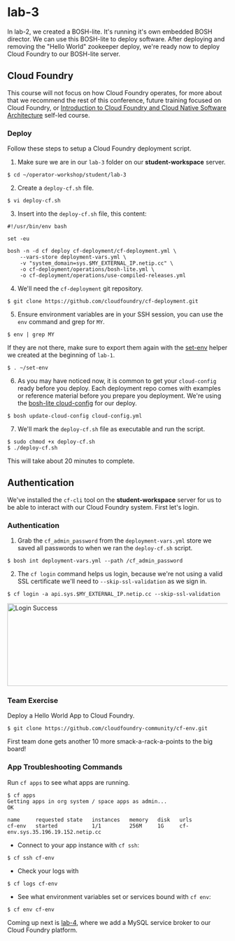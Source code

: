 # lab-3

In lab-2, we created a BOSH-lite.  It's running it's own embedded BOSH director.
We can use this BOSH-lite to deploy software.  After deploying and removing the
"Hello World" zookeeper deploy, we're ready now to deploy Cloud Foundry to our
BOSH-lite server.

## Cloud Foundry

This course will not focus on how Cloud Foundry operates, for more about that we
recommend the rest of this conference, future training focused on Cloud Foundry,
or [Introduction to Cloud Foundry and Cloud Native Software Architecture][mooc]
self-led course.

### Deploy

Follow these steps to setup a Cloud Foundry deployment script.

1. Make sure we are in our `lab-3` folder on our **student-workspace** server.

```
$ cd ~/operator-workshop/student/lab-3
```

2. Create a `deploy-cf.sh` file.

```
$ vi deploy-cf.sh
```

3. Insert into the `deploy-cf.sh` file, this content:

```
#!/usr/bin/env bash

set -eu

bosh -n -d cf deploy cf-deployment/cf-deployment.yml \
    --vars-store deployment-vars.yml \
    -v "system_domain=sys.$MY_EXTERNAL_IP.netip.cc" \
    -o cf-deployment/operations/bosh-lite.yml \
    -o cf-deployment/operations/use-compiled-releases.yml
```

4. We'll need the `cf-deployment` git repository.

```
$ git clone https://github.com/cloudfoundry/cf-deployment.git
```

5. Ensure environment variables are in your SSH session, you can use the `env`
command and grep for `MY`.

```
$ env | grep MY
```

If they are not there, make sure to export them again with the
[set-env][set-env] helper we created at the beginning of `lab-1`.

```
$ . ~/set-env
```

6. As you may have noticed now, it is common to get your `cloud-config` ready
before you deploy.  Each deployment repo comes with examples or reference
material before you prepare you deployment.  We're using the
[bosh-lite cloud-config][cf-cc] for our deploy.


```
$ bosh update-cloud-config cloud-config.yml
```

7. We'll mark the `deploy-cf.sh` file as executable and run the script.

```
$ sudo chmod +x deploy-cf.sh
$ ./deploy-cf.sh
```

This will take about 20 minutes to complete.

## Authentication

We've installed the `cf-cli` tool on the **student-workspace** server for us to
be able to interact with our Cloud Foundry system.  First let's login.

### Authentication

1. Grab the `cf_admin_password` from the `deployment-vars.yml` store we saved
all passwords to when we ran the `deploy-cf.sh` script.

```
$ bosh int deployment-vars.yml --path /cf_admin_password
```

2. The `cf login` command helps us login, because we're not using a valid SSL
certificate we'll need to `--skip-ssl-validation` as we sign in.

```
$ cf login -a api.sys.$MY_EXTERNAL_IP.netip.cc --skip-ssl-validation
```

<img src="https://github.com/starkandwayne/operator-workshop/raw/master/images/login-success.png" width="769" height="189" title="Login Success">

### Team Exercise

Deploy a Hello World App to Cloud Foundry.

```
$ git clone https://github.com/cloudfoundry-community/cf-env.git
```

First team done gets another 10 more smack-a-rack-a-points to the big board!

### App Troubleshooting Commands

Run `cf apps` to see what apps are running.

```
$ cf apps
Getting apps in org system / space apps as admin...
OK

name     requested state   instances   memory   disk   urls
cf-env   started           1/1         256M     1G     cf-env.sys.35.196.19.152.netip.cc
```

* Connect to your app instance with `cf ssh`:

```
$ cf ssh cf-env
```

* Check your logs with

```
$ cf logs cf-env
```
* See what environment variables set or services bound with `cf env`:

```
$ cf env cf-env
```

Coming up next is [lab-4][lab-4], where we add a MySQL service broker to our
Cloud Foundry platform.

[//]: # (Links)

[releases-page]: https://github.com/cloudfoundry/cf-deployment/releases
[lab-4]: https://github.com/starkandwayne/operator-workshop/tree/master/student/lab-4
[set-env]: https://github.com/starkandwayne/operator-workshop/tree/master/student/lab-1#set-env
[cf-cc]: https://github.com/cloudfoundry/cf-deployment/blob/master/iaas-support/bosh-lite/cloud-config.yml
[mooc]: https://www.edx.org/course/introduction-cloud-foundry-cloud-native-linuxfoundationx-lfs132x
